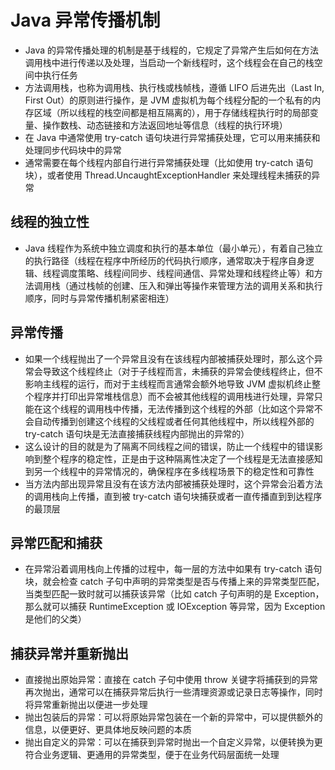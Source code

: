 # Java 异常传播机制
- Java 的异常传播处理的机制是基于线程的，它规定了异常产生后如何在方法调用栈中进行传递以及处理，当启动一个新线程时，这个线程会在自己的栈空间中执行任务
- 方法调用栈，也称为调用栈、执行栈或栈帧栈，遵循 LIFO 后进先出（Last In, First Out）的原则进行操作，是 JVM 虚拟机为每个线程分配的一个私有的内存区域（所以线程的栈空间都是相互隔离的），用于存储线程执行时的局部变量、操作数栈、动态链接和方法返回地址等信息（线程的执行环境）
- 在 Java 中通常使用 try-catch 语句块进行异常捕获处理，它可以用来捕获和处理同步代码块中的异常
- 通常需要在每个线程内部自行进行异常捕获处理（比如使用 try-catch 语句块），或者使用 Thread.UncaughtExceptionHandler 来处理线程未捕获的异常


## 线程的独立性
- Java 线程作为系统中独立调度和执行的基本单位（最小单元），有着自己独立的执行路径（线程在程序中所经历的代码执行顺序，通常取决于程序自身逻辑、线程调度策略、线程间同步、线程间通信、异常处理和线程终止等）和方法调用栈（通过栈帧的创建、压入和弹出等操作来管理方法的调用关系和执行顺序，同时与异常传播机制紧密相连）


## 异常传播
- 如果一个线程抛出了一个异常且没有在该线程内部被捕获处理时，那么这个异常会导致这个线程终止（对于子线程而言，未捕获的异常会使线程终止，但不影响主线程的运行，而对于主线程而言通常会额外地导致 JVM 虚拟机终止整个程序并打印出异常堆栈信息）而不会被其他线程的调用栈进行处理，异常只能在这个线程的调用栈中传播，无法传播到这个线程的外部（比如这个异常不会自动传播到创建这个线程的父线程或者任何其他线程中，所以线程外部的 try-catch 语句块是无法直接捕获线程内部抛出的异常的）
- 这么设计的目的就是为了隔离不同线程之间的错误，防止一个线程中的错误影响到整个程序的稳定性，正是由于这种隔离性决定了一个线程是无法直接感知到另一个线程中的异常情况的，确保程序在多线程场景下的稳定性和可靠性
- 当方法内部出现异常且没有在该方法内部被捕获处理时，这个异常会沿着方法的调用栈向上传播，直到被 try-catch 语句块捕获或者一直传播直到到达程序的最顶层


## 异常匹配和捕获
- 在异常沿着调用栈向上传播的过程中，每一层的方法中如果有 try-catch 语句块，就会检查 catch 子句中声明的异常类型是否与传播上来的异常类型匹配，当类型匹配一致时就可以捕获该异常（比如 catch 子句声明的是 Exception，那么就可以捕获 RuntimeException 或 IOException 等异常，因为 Exception 是他们的父类）


## 捕获异常并重新抛出
- 直接抛出原始异常：直接在 catch 子句中使用 throw 关键字将捕获到的异常再次抛出，通常可以在捕获异常后执行一些清理资源或记录日志等操作，同时将异常重新抛出以便进一步处理
- 抛出包装后的异常：可以将原始异常包装在一个新的异常中，可以提供额外的信息，以便更好、更具体地反映问题的本质
- 抛出自定义的异常：可以在捕获到异常时抛出一个自定义异常，以便转换为更符合业务逻辑、更通用的异常类型，便于在业务代码层面统一处理